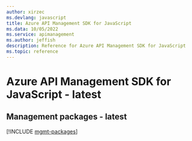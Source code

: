 ```yaml
---
author: xirzec
ms.devlang: javascript
title: Azure API Management SDK for JavaScript
ms.data: 10/05/2022
ms.service: apimanagement
ms.author: jeffish
description: Reference for Azure API Management SDK for JavaScript
ms.topic: reference
---
```

# Azure API Management SDK for JavaScript - latest

## Management packages - latest
[!INCLUDE [mgmt-packages](api-management-mgmt-index.md)]